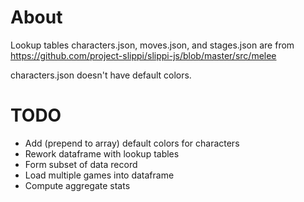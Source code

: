 # About
Lookup tables characters.json, moves.json, and stages.json are from https://github.com/project-slippi/slippi-js/blob/master/src/melee

characters.json doesn't have default colors. 

# TODO

* Add (prepend to array) default colors for characters
* Rework dataframe with lookup tables
* Form subset of data record
* Load multiple games into dataframe
* Compute aggregate stats